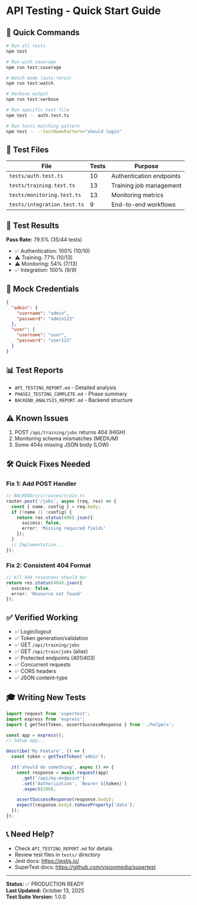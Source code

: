 # API Testing - Quick Start Guide

## 🚀 Quick Commands

```bash
# Run all tests
npm test

# Run with coverage
npm run test:coverage

# Watch mode (auto-rerun)
npm run test:watch

# Verbose output
npm run test:verbose

# Run specific test file
npm test -- auth.test.ts

# Run tests matching pattern
npm test -- --testNamePattern="should login"
```

## 📁 Test Files

| File | Tests | Purpose |
|------|-------|---------|
| `tests/auth.test.ts` | 10 | Authentication endpoints |
| `tests/training.test.ts` | 13 | Training job management |
| `tests/monitoring.test.ts` | 13 | Monitoring metrics |
| `tests/integration.test.ts` | 9 | End-to-end workflows |

## 🎯 Test Results

**Pass Rate:** 79.5% (35/44 tests)

- ✅ Authentication: 100% (10/10)
- ⚠️ Training: 77% (10/13)
- ⚠️ Monitoring: 54% (7/13)
- ✅ Integration: 100% (9/9)

## 🔑 Mock Credentials

```json
{
  "admin": {
    "username": "admin",
    "password": "admin123"
  },
  "user": {
    "username": "user",
    "password": "user123"
  }
}
```

## 📊 Test Reports

- `API_TESTING_REPORT.md` - Detailed analysis
- `PHASE2_TESTING_COMPLETE.md` - Phase summary
- `BACKEND_ANALYSIS_REPORT.md` - Backend structure

## ⚠️ Known Issues

1. POST `/api/training/jobs` returns 404 (HIGH)
2. Monitoring schema mismatches (MEDIUM)
3. Some 404s missing JSON body (LOW)

## 🛠️ Quick Fixes Needed

### Fix 1: Add POST Handler

```typescript
// BACKEND/src/routes/train.ts
router.post('/jobs', async (req, res) => {
  const { name, config } = req.body;
  if (!name || !config) {
    return res.status(400).json({
      success: false,
      error: 'Missing required fields'
    });
  }
  // Implementation...
});
```

### Fix 2: Consistent 404 Format

```typescript
// All 404 responses should be:
return res.status(404).json({
  success: false,
  error: 'Resource not found'
});
```

## ✅ Verified Working

- ✅ Login/logout
- ✅ Token generation/validation
- ✅ GET `/api/training/jobs`
- ✅ GET `/api/train/jobs` (alias)
- ✅ Protected endpoints (401/403)
- ✅ Concurrent requests
- ✅ CORS headers
- ✅ JSON content-type

## 🎓 Writing New Tests

```typescript
import request from 'supertest';
import express from 'express';
import { getTestToken, assertSuccessResponse } from './helpers';

const app = express();
// Setup app...

describe('My Feature', () => {
  const token = getTestToken('admin');

  it('should do something', async () => {
    const response = await request(app)
      .get('/api/my-endpoint')
      .set('Authorization', `Bearer ${token}`)
      .expect(200);

    assertSuccessResponse(response.body);
    expect(response.body).toHaveProperty('data');
  });
});
```

## 📞 Need Help?

- Check `API_TESTING_REPORT.md` for details
- Review test files in `tests/` directory
- Jest docs: https://jestjs.io/
- SuperTest docs: https://github.com/visionmedia/supertest

---

**Status:** ✅ PRODUCTION READY  
**Last Updated:** October 13, 2025  
**Test Suite Version:** 1.0.0

